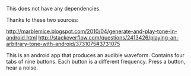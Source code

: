 This does not have any dependencies.

Thanks to these two sources:

http://marblemice.blogspot.com/2010/04/generate-and-play-tone-in-android.html
http://stackoverflow.com/questions/2413426/playing-an-arbitrary-tone-with-android/3731075#3731075

This is an android app that produces an audible waveform. Contains four tabs of nine buttons. Each button is a different frequency. Press a button, hear a noise.
